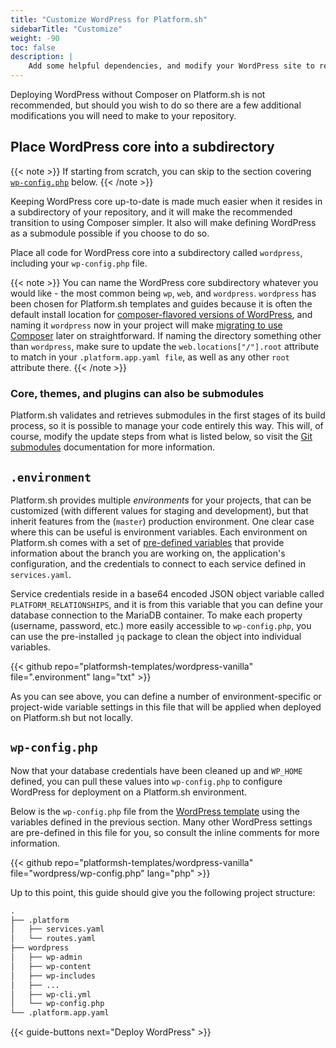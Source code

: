 ```yaml
---
title: "Customize WordPress for Platform.sh"
sidebarTitle: "Customize"
weight: -90
toc: false
description: |
    Add some helpful dependencies, and modify your WordPress site to read from a Platform.sh environment.
---
```


Deploying WordPress without Composer on Platform.sh is not recommended, but should you wish to do so there are a few additional modifications you will need to make to your repository.

## Place WordPress core into a subdirectory

{{< note >}}
If starting from scratch, you can skip to the section covering [`wp-config.php`](#wp-configphp) below.
{{< /note >}}

Keeping WordPress core up-to-date is made much easier when it resides in a subdirectory of your repository, and it will make the recommended transition to using Composer simpler. It also will make defining WordPress as a submodule possible if you choose to do so. 

Place all code for WordPress core into a subdirectory called `wordpress`, including your `wp-config.php` file.

{{< note >}}
You can name the WordPress core subdirectory whatever you would like - the most common being `wp`, `web`, and `wordpress`. `wordpress` has been chosen for Platform.sh templates and guides because it is often the default install location for [composer-flavored versions of WordPress](/guides/wordpress/deploy/_index.md), and naming it `wordpress` now in your project will make [migrating to use Composer](/guides/wordpress/composer/migrate.md) later on straightforward. If naming the directory something other than `wordpress`, make sure to update the `web.locations["/"].root` attribute to match in your `.platform.app.yaml file`, as well as any other `root` attribute there.
{{< /note >}}

### Core, themes, and plugins can also be submodules

Platform.sh validates and retrieves submodules in the first stages of its build process, so it is possible to manage your code entirely this way. This will, of course, modify the update steps from what is listed below, so visit the [Git submodules](/development/submodules.md) documentation for more information.

## `.environment`

Platform.sh provides multiple *environments* for your projects, that can be customized (with different values for staging and development), but that inherit features from the (`master`) production environment. One clear case where this can be useful is environment variables. Each environment on Platform.sh comes with a set of [pre-defined variables](/development/variables.html#platformsh-provided-variables) that provide information about the branch you are working on, the application's configuration, and the credentials to connect to each service defined in `services.yaml`. 

Service credentials reside in a base64 encoded JSON object variable called `PLATFORM_RELATIONSHIPS`, and it is from this variable that you can define your database connection to the MariaDB container. To make each property (username, password, etc.) more easily accessible to `wp-config.php`, you can use the pre-installed `jq` package to clean the object into individual variables.
 
{{< github repo="platformsh-templates/wordpress-vanilla" file=".environment" lang="txt" >}}

As you can see above, you can define a number of environment-specific or project-wide variable settings in this file that will be applied when deployed on Platform.sh but not locally. 

## `wp-config.php`

Now that your database credentials have been cleaned up and `WP_HOME` defined, you can pull these values into `wp-config.php` to configure WordPress for deployment on a Platform.sh environment. 

Below is the `wp-config.php` file from the [WordPress template](https://github.com/platformsh-templates/wordpress-vanilla) using the variables defined in the previous section. Many other WordPress settings are pre-defined in this file for you, so consult the inline comments for more information.

{{< github repo="platformsh-templates/wordpress-vanilla" file="wordpress/wp-config.php" lang="php" >}}

Up to this point, this guide should give you the following project structure:

```txt
.
├── .platform
│   ├── services.yaml
│   └── routes.yaml
├── wordpress
│   ├── wp-admin
│   ├── wp-content
│   ├── wp-includes
│   ├── ...
│   ├── wp-cli.yml
│   └── wp-config.php
└── .platform.app.yaml
```

{{< guide-buttons next="Deploy WordPress" >}}